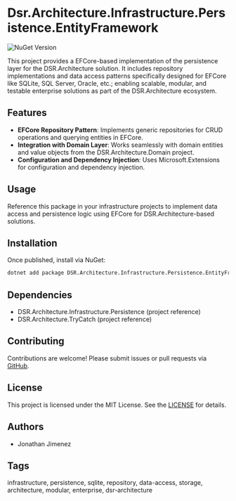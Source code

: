# Dsr.Architecture.Infrastructure.Persistence.EntityFramework

![NuGet Version](https://img.shields.io/nuget/v/Dsr.Architecture.Infrastructure.Persistence.EntityFramework?style=flat-square)

This project provides a EFCore-based implementation of the persistence layer for the DSR.Architecture solution. It includes repository implementations and data access patterns specifically designed for EFCore like SQLite, SQL Server, Oracle, etc.; enabling scalable, modular, and testable enterprise solutions as part of the DSR.Architecture ecosystem.

## Features

- **EFCore Repository Pattern**: Implements generic repositories for CRUD operations and querying entities in EFCore.
- **Integration with Domain Layer**: Works seamlessly with domain entities and value objects from the DSR.Architecture.Domain project.
- **Configuration and Dependency Injection**: Uses Microsoft.Extensions for configuration and dependency injection.

## Usage

Reference this package in your infrastructure projects to implement data access and persistence logic using EFCore for DSR.Architecture-based solutions.

## Installation

Once published, install via NuGet:

```bash
dotnet add package DSR.Architecture.Infrastructure.Persistence.EntityFramework
```

## Dependencies

- DSR.Architecture.Infrastructure.Persistence (project reference)
- DSR.Architecture.TryCatch (project reference)

## Contributing

Contributions are welcome! Please submit issues or pull requests via [GitHub](https://github.com/RockerInt/DSR.Architecture).

## License

This project is licensed under the MIT License. See the [LICENSE](https://github.com/RockerInt/DSR.Architecture/LICENSE) for details.

## Authors

- Jonathan Jimenez

## Tags

infrastructure, persistence, sqlite, repository, data-access, storage, architecture, modular, enterprise, dsr-architecture
